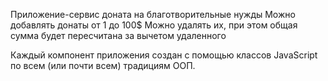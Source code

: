 Приложение-сервис доната на благотворительные нужды
Можно добавлять донаты от 1 до 100$
Можно удалять их, при этом общая сумма будет пересчитана за вычетом удаленного

Каждый компонент приложения создан с помощью классов JavaScript по всем (или почти всем) традициям ООП.